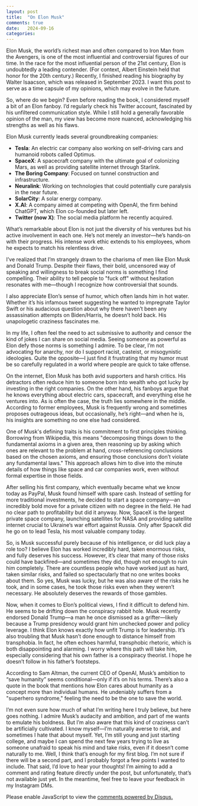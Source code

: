 ```yaml
---
layout: post
title:  "On Elon Musk"
comments: true
date:   2024-09-16
categories: 
---
```

Elon Musk, the world’s richest man and often compared to Iron Man from the Avengers, is one of the most influential and controversial figures of our time. In the race for the most influential person of the 21st century, Elon is undoubtedly a leading contender. (For context, Albert Einstein held that honor for the 20th century.) Recently, I finished reading his biography by Walter Isaacson, which was released in September 2023. I want this post to serve as a time capsule of my opinions, which may evolve in the future.

So, where do we begin? Even before reading the book, I considered myself a bit of an Elon fanboy. I’d regularly check his Twitter account, fascinated by his unfiltered communication style. While I still hold a generally favorable opinion of the man, my view has become more nuanced, acknowledging his strengths as well as his flaws.

Elon Musk currently leads several groundbreaking companies:

- **Tesla**: An electric car company also working on self-driving cars and humanoid robots called Optimus.
- **SpaceX**: A spacecraft company with the ultimate goal of colonizing Mars, as well as providing satellite internet through Starlink.
- **The Boring Company**: Focused on tunnel construction and infrastructure.
- **Neuralink**: Working on technologies that could potentially cure paralysis in the near future.
- **SolarCity**: A solar energy company.
- **X.AI**: A company aimed at competing with OpenAI, the firm behind ChatGPT, which Elon co-founded but later left.
- **Twitter (now X)**: The social media platform he recently acquired.


What’s remarkable about Elon is not just the diversity of his ventures but his active involvement in each one. He’s not merely an investor—he’s hands-on with their progress. His intense work ethic extends to his employees, whom he expects to match his relentless drive.

I’ve realized that I’m strangely drawn to the charisma of men like Elon Musk and Donald Trump. Despite their flaws, their bold, uncensored way of speaking and willingness to break social norms is something I find compelling. Their ability to tell people to "fuck off" without hesitation resonates with me—though I recognize how controversial that sounds.

I also appreciate Elon’s sense of humor, which often lands him in hot water. Whether it’s his infamous tweet suggesting he wanted to impregnate Taylor Swift or his audacious question about why there haven’t been any assassination attempts on Biden/Harris, he doesn’t hold back. His unapologetic craziness fascinates me.

In my life, I often feel the need to act submissive to authority and censor the kind of jokes I can share on social media. Seeing someone as powerful as Elon defy those norms is something I admire. To be clear, I’m not advocating for anarchy, nor do I support racist, casteist, or misogynistic ideologies. Quite the opposite—I just find it frustrating that my humor must be so carefully regulated in a world where people are quick to take offense.

On the internet, Elon Musk has both avid supporters and harsh critics. His detractors often reduce him to someone born into wealth who got lucky by investing in the right companies. On the other hand, his fanboys argue that he knows everything about electric cars, spacecraft, and everything else he ventures into. As is often the case, the truth lies somewhere in the middle. According to former employees, Musk is frequently wrong and sometimes proposes outrageous ideas, but occasionally, he’s right—and when he is, his insights are something no one else had considered.

One of Musk's defining traits is his commitment to first principles thinking. Borrowing from Wikipedia, this means "decomposing things down to the fundamental axioms in a given area, then reasoning up by asking which ones are relevant to the problem at hand, cross-referencing conclusions based on the chosen axioms, and ensuring those conclusions don’t violate any fundamental laws." This approach allows him to dive into the minute details of how things like space and car companies work, even without formal expertise in those fields.

After selling his first company, which eventually became what we know today as PayPal, Musk found himself with spare cash. Instead of settling for more traditional investments, he decided to start a space company—an incredibly bold move for a private citizen with no degree in the field. He had no clear path to profitability but did it anyway. Now, SpaceX is the largest private space company, launching satellites for NASA and providing satellite internet crucial to Ukraine’s war effort against Russia. Only after SpaceX did he go on to lead Tesla, his most valuable company today.

So, is Musk successful purely because of his intelligence, or did luck play a role too? I believe Elon has worked incredibly hard, taken enormous risks, and fully deserves his success. However, it’s clear that many of those risks could have backfired—and sometimes they did, though not enough to ruin him completely. There are countless people who have worked just as hard, taken similar risks, and failed so spectacularly that no one writes books about them. So yes, Musk was lucky, but he was also aware of the risks he took, and in some cases, he took those risks even when they weren’t necessary. He absolutely deserves the rewards of those gambles.

Now, when it comes to Elon’s political views, I find it difficult to defend him. He seems to be drifting down the conspiracy rabbit hole. Musk recently endorsed Donald Trump—a man he once dismissed as a grifter—likely because a Trump presidency would grant him unchecked power and policy leverage. I think Elon knows exactly how unfit Trump is for leadership. It’s also troubling that Musk hasn’t done enough to distance himself from transphobia. In fact, he often echoes harmful, transphobic rhetoric, which is both disappointing and alarming. I worry where this path will take him, especially considering that his own father is a conspiracy theorist. I hope he doesn’t follow in his father’s footsteps.

According to Sam Altman, the current CEO of OpenAI, Musk’s ambition to “save humanity” seems conditional—only if it’s on his terms. There’s also a quote in the book that mentions how Elon cares about humanity as a concept more than individual humans. He undeniably suffers from a "superhero syndrome," feeling the need to be the one to save the world.

I’m not even sure how much of what I’m writing here I truly believe, but here goes nothing. I admire Musk’s audacity and ambition, and part of me wants to emulate his boldness. But I’m also aware that this kind of craziness can’t be artificially cultivated. I know myself—I’m naturally averse to risk, and sometimes I hate that about myself. Yet, I’m still young and just starting college, and maybe I can spend the next few years trying to live as someone unafraid to speak his mind and take risks, even if it doesn’t come naturally to me.
Well, I think that’s enough for my first blog. I’m not sure if there will be a second part, and I probably forgot a few points I wanted to include. That said, I’d love to hear your thoughts! I’m aiming to add a comment and rating feature directly under the post, but unfortunately, that’s not available just yet. In the meantime, feel free to leave your feedback in my Instagram DMs.


<div id="disqus_thread"></div>
<script>
    /**
    *  RECOMMENDED CONFIGURATION VARIABLES: EDIT AND UNCOMMENT THE SECTION BELOW TO INSERT DYNAMIC VALUES FROM YOUR PLATFORM OR CMS.
    *  LEARN WHY DEFINING THESE VARIABLES IS IMPORTANT: https://disqus.com/admin/universalcode/#configuration-variables    */
    /*
    var disqus_config = function () {
    this.page.url = 'https://kruxarth.github.io/2024/09/16/On-Elon-Musk.html';  // Replace PAGE_URL with your page's canonical URL variable
    this.page.url = 'https://kruxarth.github.io/2024/09/16/On-Elon-Musk.html';
 // Replace PAGE_IDENTIFIER with your page's unique identifier variable
    };
    */
    (function() { // DON'T EDIT BELOW THIS LINE
    var d = document, s = d.createElement('script');
    s.src = 'https://kruxarth.disqus.com/embed.js';
    s.setAttribute('data-timestamp', +new Date());
    (d.head || d.body).appendChild(s);
    })();
</script>
<noscript>Please enable JavaScript to view the <a href="https://disqus.com/?ref_noscript">comments powered by Disqus.</a></noscript>



